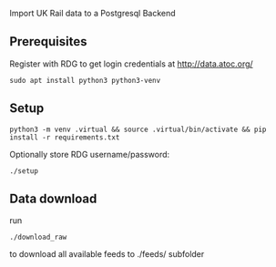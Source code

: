 Import UK Rail data to a Postgresql Backend

## Prerequisites

Register with RDG to get login credentials at http://data.atoc.org/

```
sudo apt install python3 python3-venv

```
## Setup

```
python3 -m venv .virtual && source .virtual/bin/activate && pip install -r requirements.txt
```
Optionally store RDG username/password:

```
./setup
```


## Data download

run
```
./download_raw
```
to download all available feeds to ./feeds/ subfolder